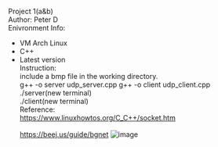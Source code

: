 Project 1(a&b)\
Author: Peter D\
Enivronment Info:
- VM Arch Linux
- C++
- Latest version\
Instruction:\
include a bmp file in the working directory.\
g++ -o server udp_server.cpp
g++ -o client udp_client.cpp\
./server(new terminal)\
./client(new terminal)\
Reference:\
https://www.linuxhowtos.org/C_C++/socket.htm  
\
https://beej.us/guide/bgnet
![image](https://github.com/user-attachments/assets/f1a499a8-cec7-4c5c-98fb-86f3ab80fc63)
